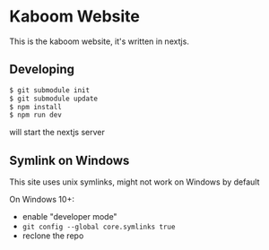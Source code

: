 # Kaboom Website

This is the kaboom website, it's written in nextjs.

## Developing

```sh
$ git submodule init
$ git submodule update
$ npm install
$ npm run dev
```

will start the nextjs server

## Symlink on Windows

This site uses unix symlinks, might not work on Windows by default

On Windows 10+:

- enable "developer mode"
- `git config --global core.symlinks true`
- reclone the repo
